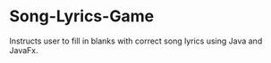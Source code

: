 # Song-Lyrics-Game
Instructs user to fill in blanks with correct song lyrics using Java and JavaFx. 
